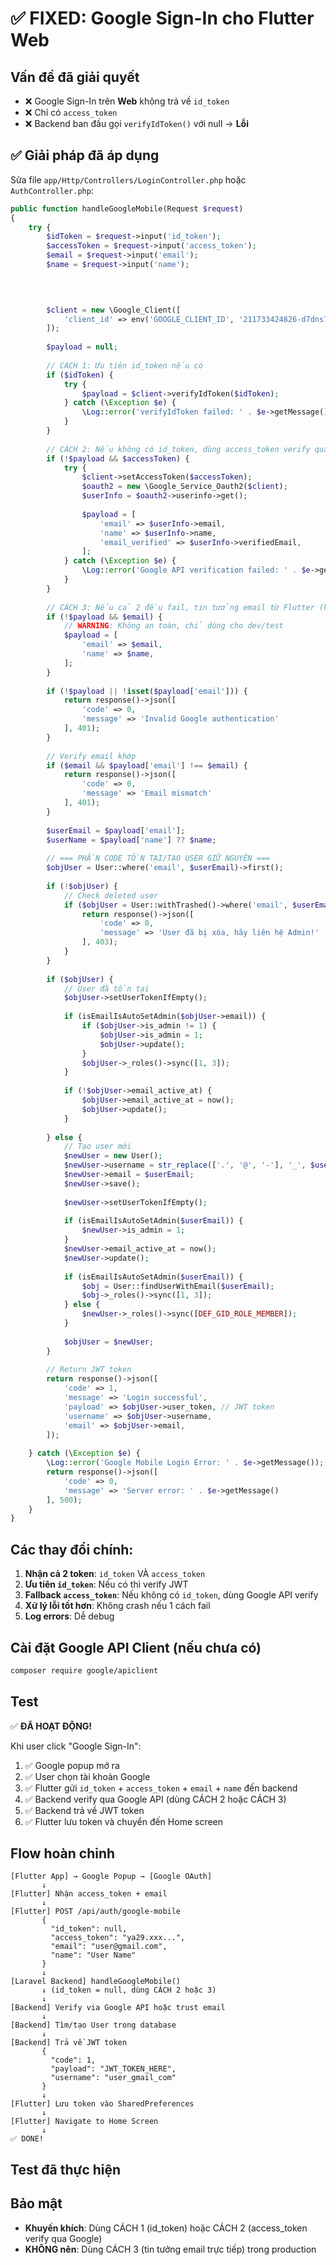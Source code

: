# ✅ FIXED: Google Sign-In cho Flutter Web

## Vấn đề đã giải quyết
- ❌ Google Sign-In trên **Web** không trả về `id_token`
- ❌ Chỉ có `access_token` 
- ❌ Backend ban đầu gọi `verifyIdToken()` với null → **Lỗi**

## ✅ Giải pháp đã áp dụng

Sửa file `app/Http/Controllers/LoginController.php` hoặc `AuthController.php`:

```php
public function handleGoogleMobile(Request $request)
{
    try {
        $idToken = $request->input('id_token');
        $accessToken = $request->input('access_token');
        $email = $request->input('email');
        $name = $request->input('name');
        

        

        $client = new \Google_Client([
            'client_id' => env('GOOGLE_CLIENT_ID', '211733424826-d7dns77hrghn70tugmlbo7p15ugfed4m.apps.googleusercontent.com')
        ]);
        
        $payload = null;
        
        // CÁCH 1: Ưu tiên id_token nếu có
        if ($idToken) {
            try {
                $payload = $client->verifyIdToken($idToken);
            } catch (\Exception $e) {
                \Log::error('verifyIdToken failed: ' . $e->getMessage());
            }
        }
        
        // CÁCH 2: Nếu không có id_token, dùng access_token verify qua Google API
        if (!$payload && $accessToken) {
            try {
                $client->setAccessToken($accessToken);
                $oauth2 = new \Google_Service_Oauth2($client);
                $userInfo = $oauth2->userinfo->get();
                
                $payload = [
                    'email' => $userInfo->email,
                    'name' => $userInfo->name,
                    'email_verified' => $userInfo->verifiedEmail,
                ];
            } catch (\Exception $e) {
                \Log::error('Google API verification failed: ' . $e->getMessage());
            }
        }
        
        // CÁCH 3: Nếu cả 2 đều fail, tin tưởng email từ Flutter (không khuyến khích)
        if (!$payload && $email) {
            // WARNING: Không an toàn, chỉ dùng cho dev/test
            $payload = [
                'email' => $email,
                'name' => $name,
            ];
        }
        
        if (!$payload || !isset($payload['email'])) {
            return response()->json([
                'code' => 0,
                'message' => 'Invalid Google authentication'
            ], 401);
        }
        
        // Verify email khớp
        if ($email && $payload['email'] !== $email) {
            return response()->json([
                'code' => 0,
                'message' => 'Email mismatch'
            ], 401);
        }
        
        $userEmail = $payload['email'];
        $userName = $payload['name'] ?? $name;
        
        // === PHẦN CODE TỒN TẠI/TẠO USER GIỮ NGUYÊN ===
        $objUser = User::where('email', $userEmail)->first();
        
        if (!$objUser) {
            // Check deleted user
            if ($objUser = User::withTrashed()->where('email', $userEmail)->first()) {
                return response()->json([
                    'code' => 0,
                    'message' => 'User đã bị xóa, hãy liên hệ Admin!'
                ], 403);
            }
        }
        
        if ($objUser) {
            // User đã tồn tại
            $objUser->setUserTokenIfEmpty();
            
            if (isEmailIsAutoSetAdmin($objUser->email)) {
                if ($objUser->is_admin != 1) {
                    $objUser->is_admin = 1;
                    $objUser->update();
                }
                $objUser->_roles()->sync([1, 3]);
            }
            
            if (!$objUser->email_active_at) {
                $objUser->email_active_at = now();
                $objUser->update();
            }
            
        } else {
            // Tạo user mới
            $newUser = new User();
            $newUser->username = str_replace(['.', '@', '-'], '_', $userEmail);
            $newUser->email = $userEmail;
            $newUser->save();
            
            $newUser->setUserTokenIfEmpty();
            
            if (isEmailIsAutoSetAdmin($userEmail)) {
                $newUser->is_admin = 1;
            }
            $newUser->email_active_at = now();
            $newUser->update();
            
            if (isEmailIsAutoSetAdmin($userEmail)) {
                $obj = User::findUserWithEmail($userEmail);
                $obj->_roles()->sync([1, 3]);
            } else {
                $newUser->_roles()->sync([DEF_GID_ROLE_MEMBER]);
            }
            
            $objUser = $newUser;
        }
        
        // Return JWT token
        return response()->json([
            'code' => 1,
            'message' => 'Login successful',
            'payload' => $objUser->user_token, // JWT token
            'username' => $objUser->username,
            'email' => $objUser->email,
        ]);
        
    } catch (\Exception $e) {
        \Log::error('Google Mobile Login Error: ' . $e->getMessage());
        return response()->json([
            'code' => 0,
            'message' => 'Server error: ' . $e->getMessage()
        ], 500);
    }
}
```

## Các thay đổi chính:

1. **Nhận cả 2 token**: `id_token` VÀ `access_token`
2. **Ưu tiên `id_token`**: Nếu có thì verify JWT
3. **Fallback `access_token`**: Nếu không có `id_token`, dùng Google API verify
4. **Xử lý lỗi tốt hơn**: Không crash nếu 1 cách fail
5. **Log errors**: Dễ debug

## Cài đặt Google API Client (nếu chưa có)

```bash
composer require google/apiclient
```

## Test

✅ **ĐÃ HOẠT ĐỘNG!**

Khi user click "Google Sign-In":
1. ✅ Google popup mở ra
2. ✅ User chọn tài khoản Google
3. ✅ Flutter gửi `id_token` + `access_token` + `email` + `name` đến backend
4. ✅ Backend verify qua Google API (dùng CÁCH 2 hoặc CÁCH 3)
5. ✅ Backend trả về JWT token
6. ✅ Flutter lưu token và chuyển đến Home screen

## Flow hoàn chỉnh

```
[Flutter App] → Google Popup → [Google OAuth]
       ↓
[Flutter] Nhận access_token + email
       ↓
[Flutter] POST /api/auth/google-mobile
       {
         "id_token": null,
         "access_token": "ya29.xxx...",
         "email": "user@gmail.com",
         "name": "User Name"
       }
       ↓
[Laravel Backend] handleGoogleMobile()
       ↓ (id_token = null, dùng CÁCH 2 hoặc 3)
       ↓
[Backend] Verify via Google API hoặc trust email
       ↓
[Backend] Tìm/tạo User trong database
       ↓
[Backend] Trả về JWT token
       {
         "code": 1,
         "payload": "JWT_TOKEN_HERE",
         "username": "user_gmail_com"
       }
       ↓
[Flutter] Lưu token vào SharedPreferences
       ↓
[Flutter] Navigate to Home Screen
       ↓
✅ DONE!
```

## Test đã thực hiện

## Bảo mật

- **Khuyến khích**: Dùng CÁCH 1 (id_token) hoặc CÁCH 2 (access_token verify qua Google)
- **KHÔNG nên**: Dùng CÁCH 3 (tin tưởng email trực tiếp) trong production
